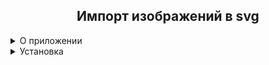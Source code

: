 <h2 align = 'center'>Импорт изображений в svg</h2>

<details>
    <summary>О приложении</summary>
	<p>Импортирует все изображения в формате .png из папки /data/pngs в формате svg, используя POtrace Через docker-контейнер</p>
</details>

<details>
<summary>Установка</summary>
<p>Для приложения должен быть обязательно установлен <a href="https://www.docker.com/products/docker-desktop/">docker desktop</a></p>     
<hr>
Инструкция по запуску
<ol>
<li>Командной строкой склонируйте репозиторий ```
bash
git clone https://github.com/neychychyen/SVG_icon_importer.git```</li>
<li>Очистите ./data/pngs/ </li>
<li>Поместите изображения в папку ./data/pngs/ </li>
<li>Запустите docker-контейнер в командной строке в папке с проектом командой ```
bash
docker-compose up -d --build```</li>
<li>svg-элементы хранятся в ./data/outputsvgs</li>
</ol>

</details>



